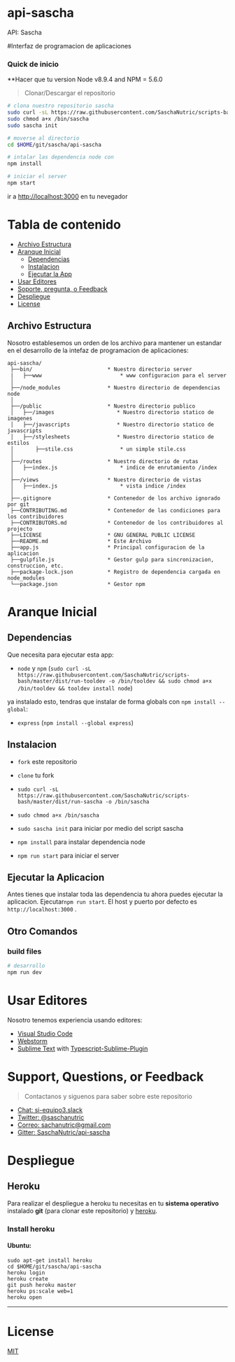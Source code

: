 # api-sascha
API: Sascha

#Interfaz de programacion de aplicaciones

### Quick de inicio
**Hacer que tu version Node v8.9.4 and NPM = 5.6.0
> Clonar/Descargar el repositorio

```bash
# clona nuestro repositorio sascha
sudo curl -sL https://raw.githubusercontent.com/SaschaNutric/scripts-bash/master/dist/run-sascha -o /bin/sascha 
sudo chmod a+x /bin/sascha 
sudo sascha init

# moverse al directorio
cd $HOME/git/sascha/api-sascha

# intalar las dependencia node con
npm install

# iniciar el server
npm start

```
ir a [http://localhost:3000](http://localhost:3000) en tu nevegador

# Tabla de contenido
* [Archivo Estructura](#archivo-estructura)
* [Aranque Inicial](#aranque-inicial)
    * [Dependencias](#dependencias)
    * [Instalacion](#instalacion)
    * [Ejecutar la App](#ejecutando-la-app)
* [Usar Editores](#usar-editores)
* [Soporte, pregunta, o Feedback](#soporte-pregunta-o-feedback)
* [Despliegue](#despliegue)
* [License](#license)


## Archivo Estructura
Nosotro establesemos un orden de los archivo para mantener un estandar en el desarrollo de la intefaz de programacion de aplicaciones:
```
api-sascha/
 ├──bin/                        * Nuestro directorio server
 |   ├──www                 		* www configuracion para el server
 │
 ├──/node_modules               * Nuestro directorio de dependencias node
 │       
 ├──/public                     * Nuestro directorio publico
 │   ├──/images                    * Nuestro directorio statico de imagenes
 │   ├──/javascripts               * Nuestro directorio statico de javascripts
 │   ├──/stylesheets               * Nuestro directorio statico de estilos
 │       ├──stile.css            	* un simple stile.css
 │       
 ├──/routes                     * Nuestro directorio de rutas
 │   ├──index.js                    * indice de enrutamiento /index
 │   
 ├──/views                      * Nuestro directorio de vistas
 │   ├──index.js                    * vista indice /index
 │
 ├──.gitignore                  * Contenedor de los archivo ignorado por git
 ├──CONTRIBUTING.md             * Contenedor de las condiciones para los contribuidores
 ├──CONTRIBUTORS.md             * Contenedor de los contribuidores al projecto
 ├──LICENSE                     * GNU GENERAL PUBLIC LICENSE
 ├──README.md                   * Este Archivo
 ├──app.js                      * Principal configuracion de la aplicacion
 ├──gulpfile.js                 * Gestor gulp para sincronizacion, construccion, etc.
 ├──package-lock.json           * Registro de dependencia cargada en node_modules
 └──package.json                * Gestor npm 

```

# Aranque Inicial
## Dependencias
Que necesita para ejecutar esta app:
* `node` y `npm` (`sudo curl -sL https://raw.githubusercontent.com/SaschaNutric/scripts-bash/master/dist/run-tooldev -o /bin/tooldev && sudo chmod a+x /bin/tooldev && tooldev install node`)

ya instalado esto, tendras que instalar de forma globals con `npm install --global`:
* `express` (`npm install --global express`)

## Instalacion
* `fork` este repositorio
* `clone` tu fork
* `sudo curl -sL https://raw.githubusercontent.com/SaschaNutric/scripts-bash/master/dist/run-sascha -o /bin/sascha` 
* `sudo chmod a+x /bin/sascha`
* `sudo sascha init` para iniciar por medio del script sascha

* `npm install` para instalar dependencia node
* `npm run start` para iniciar el server

## Ejecutar la Aplicacion
Antes tienes que instalar toda las dependencia tu ahora puedes ejecutar la aplicacion. Ejecutar`npm run start`. El host y puerto por defecto es `http://localhost:3000` .

## Otro Comandos

### build files
```bash
# desarrollo
npm run dev
```
# Usar Editores
Nosotro tenemos experiencia usando editores:

* [Visual Studio Code](https://code.visualstudio.com/)
* [Webstorm](https://www.jetbrains.com/webstorm/download/)
* [Sublime Text](http://www.sublimetext.com/3) with [Typescript-Sublime-Plugin](https://github.com/Microsoft/Typescript-Sublime-plugin#installation)

# Support, Questions, or Feedback
> Contactanos y siguenos para saber sobre este repositorio

* [Chat: si-equipo3.slack](http://si-equipo3.slack.com/)
* [Twitter: @saschanutric](https://twitter.com/sachanutric)
* [Correo: sachanutric@gmail.com](https://google.com/)
* [Gitter: SaschaNutric/api-sascha](https://gitter.im/SaschaNutric/api-sascha)

# Despliegue

## Heroku

Para realizar el despliegue a heroku tu necesitas en tu **sistema operativo** instalado **git** (para clonar este repositorio) y [heroku](https://www.heroku.com/).

### Install heroku

#### Ubuntu:

```
sudo apt-get install heroku
cd $HOME/git/sascha/api-sascha
heroku login
heroku create
git push heroku master
heroku ps:scale web=1
heroku open

```
___

# License
 [MIT](/LICENSE)